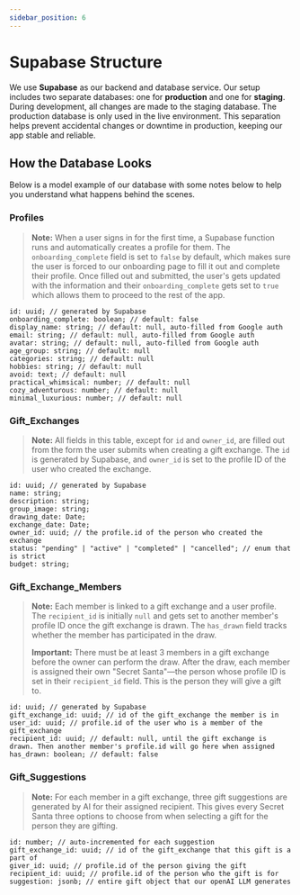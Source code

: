 ```yaml
---
sidebar_position: 6
---
```


# Supabase Structure

We use **Supabase** as our backend and database service. Our setup includes two separate databases: one for **production** and one for **staging**. During development, all changes are made to the staging database. The production database is only used in the live environment. This separation helps prevent accidental changes or downtime in production, keeping our app stable and reliable.

## How the Database Looks

Below is a model example of our database with some notes below to help you understand what happens behind the scenes.

### Profiles

> **Note:** When a user signs in for the first time, a Supabase function runs and automatically creates a profile for them. The `onboarding_complete` field is set to `false` by default, which makes sure the user is forced to our onboarding page to fill it out and complete their profile. Once filled out and submitted, the user's gets updated with the information and their `onboarding_complete` gets set to `true` which allows them to proceed to the rest of the app.

```tsx
id: uuid; // generated by Supabase
onboarding_complete: boolean; // default: false
display_name: string; // default: null, auto-filled from Google auth
email: string; // default: null, auto-filled from Google auth
avatar: string; // default: null, auto-filled from Google auth
age_group: string; // default: null
categories: string; // default: null
hobbies: string; // default: null
avoid: text; // default: null
practical_whimsical: number; // default: null
cozy_adventurous: number; // default: null
minimal_luxurious: number; // default: null
```

### Gift_Exchanges

> **Note:** All fields in this table, except for `id` and `owner_id`, are filled out from the form the user submits when creating a gift exchange. The `id` is generated by Supabase, and `owner_id` is set to the profile ID of the user who created the exchange.

```tsx
id: uuid; // generated by Supabase
name: string;
description: string;
group_image: string;
drawing_date: Date;
exchange_date: Date;
owner_id: uuid; // the profile.id of the person who created the exchange
status: "pending" | "active" | "completed" | "cancelled"; // enum that is strict
budget: string;
```

### Gift_Exchange_Members

> **Note:** Each member is linked to a gift exchange and a user profile. The `recipient_id` is initially `null` and gets set to another member's profile ID once the gift exchange is drawn. The `has_drawn` field tracks whether the member has participated in the draw.
>
> **Important:** There must be at least 3 members in a gift exchange before the owner can perform the draw. After the draw, each member is assigned their own "Secret Santa"—the person whose profile ID is set in their `recipient_id` field. This is the person they will give a gift to.

```tsx
id: uuid; // generated by Supabase
gift_exchange_id: uuid; // id of the gift_exchange the member is in
user_id: uuid; // profile.id of the user who is a member of the gift_exchange
recipient_id: uuid; // default: null, until the gift exchange is drawn. Then another member's profile.id will go here when assigned
has_drawn: boolean; // default: false
```

### Gift_Suggestions

> **Note:** For each member in a gift exchange, three gift suggestions are generated by AI for their assigned recipient. This gives every Secret Santa three options to choose from when selecting a gift for the person they are gifting.

```tsx
id: number; // auto-incremented for each suggestion
gift_exchange_id: uuid; // id of the gift_exchange that this gift is a part of
giver_id: uuid; // profile.id of the person giving the gift
recipient_id: uuid; // profile.id of the person who the gift is for
suggestion: jsonb; // entire gift object that our openAI LLM generates
```
